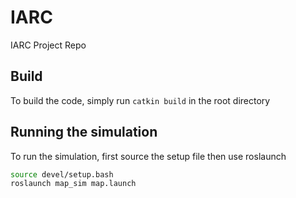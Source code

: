 # IARC
IARC Project Repo

## Build
To build the code, simply run `catkin build` in the root directory

## Running the simulation
To run the simulation, first source the setup file then use roslaunch
```bash
source devel/setup.bash
roslaunch map_sim map.launch

```
